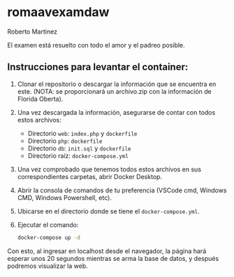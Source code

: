 # romaavexamdaw
Roberto Martinez

El examen está resuelto con todo el amor y el padreo posible.

## Instrucciones para levantar el container:

1. Clonar el repositorio o descargar la información que se encuentra en este.
   (NOTA: se proporcionará un archivo.zip con la información de Florida Oberta).

2. Una vez descargada la información, asegurarse de contar con todos estos archivos:
   - Directorio `web`: `index.php` y `dockerfile`
   - Directorio `php`: `dockerfile`
   - Directorio `db`: `init.sql` y `dockerfile`
   - Directorio raíz: `docker-compose.yml`

3. Una vez comprobado que tenemos todos estos archivos en sus correspondientes carpetas, abrir Docker Desktop.

4. Abrir la consola de comandos de tu preferencia (VSCode cmd, Windows CMD, Windows Powershell, etc).

5. Ubicarse en el directorio donde se tiene el `docker-compose.yml`.

6. Ejecutar el comando:
   ```bash
   docker-compose up -d

Con esto, al ingresar en localhost desde el navegador, la página hará esperar unos 20 segundos mientras se arma la base de datos, y después podremos visualizar la web.

